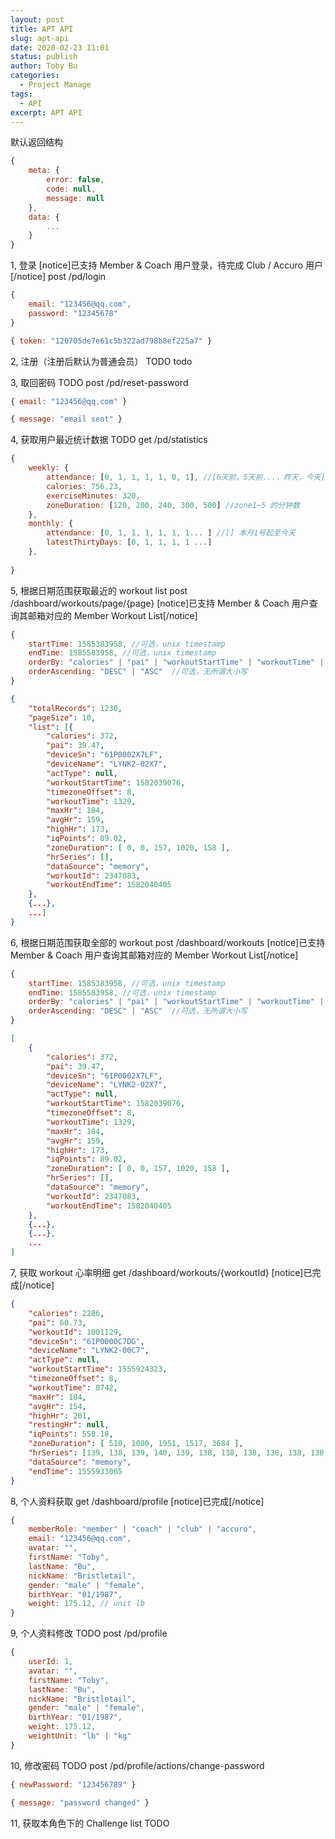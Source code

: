 ```yaml
---
layout: post
title: APT API
slug: apt-api
date: 2020-02-23 11:01
status: publish
author: Toby Bu
categories: 
  - Project Manage
tags: 
  - API
excerpt: APT API
---
```


默认返回结构

``` javascript
{
    meta: {
        error: false,
        code: null,
        message: null
    },
    data: {
        ...
    }
}
```

1, 登录
[notice]已支持 Member & Coach 用户登录，待完成 Club / Accuro 用户[/notice]
post /pd/login
    
``` javascript 
{ 
    email: "123456@qq.com", 
    password: "12345678" 
} 
```
    
``` javascript 
{ token: "120705de7e61c5b322ad798b8ef225a7" }
```


2, 注册（注册后默认为普通会员） TODO
    todo

3, 取回密码  TODO
post /pd/reset-password
    
``` javascript 
{ email: "123456@qq.com" } 
```
    
``` javascript 
{ message: "email sent" }
```


4, 获取用户最近统计数据  TODO
get /pd/statistics
    
``` javascript 
{
    weekly: {
        attendance: [0, 1, 1, 1, 1, 0, 1], //[6天前，5天前...，昨天，今天]
        calories: 756.23,
        exerciseMinutes: 320,
        zoneDuration: [120, 200, 240, 300, 500] //zone1~5 的分钟数
    },
    monthly: {
        attendance: [0, 1, 1, 1, 1, 1, 1... ] //[] 本月1号起至今天
        latestThirtyDays: [0, 1, 1, 1, 1 ...]
    },
        
}
```


5, 根据日期范围获取最近的 workout list 
post /dashboard/workouts/page/{page}
[notice]已支持 Member & Coach 用户查询其邮箱对应的 Member Workout List[/notice]
    
``` javascript
{
    startTime: 1585383958, //可选，unix timestamp
    endTime: 1585583958, //可选，unix timestamp
    orderBy: "calories" | "pai" | "workoutStartTime" | "workoutTime" | "iqPoints" | "maxHr" | "avgHr",  //可选，严格大小写
    orderAscending: "DESC" | "ASC"  //可选，无所谓大小写
}
```
    
``` json
{
    "totalRecords": 1230,
    "pageSize": 10,
    "list": [{
        "calories": 372,
        "pai": 39.47,
        "deviceSn": "61P0002X7LF",
        "deviceName": "LYNK2-02X7",
        "actType": null,
        "workoutStartTime": 1582039076,
        "timezoneOffset": 8,
        "workoutTime": 1329,
        "maxHr": 184,
        "avgHr": 159,
        "highHr": 173,
        "iqPoints": 89.02,
        "zoneDuration": [ 0, 0, 157, 1020, 158 ],
        "hrSeries": [],
        "dataSource": "memory",
        "workoutId": 2347083,
        "workoutEndTime": 1582040405
    }, 
    {...},
    ...]
}
```
    



6, 根据日期范围获取全部的 workout
post /dashboard/workouts
[notice]已支持 Member & Coach 用户查询其邮箱对应的 Member Workout List[/notice]
    
``` javascript
{
    startTime: 1585383958, //可选，unix timestamp
    endTime: 1585583958, //可选，unix timestamp
    orderBy: "calories" | "pai" | "workoutStartTime" | "workoutTime" | "iqPoints" | "maxHr" | "avgHr",  //可选，严格大小写
    orderAscending: "DESC" | "ASC"  //可选，无所谓大小写
}
```
    
``` json
[
    {
        "calories": 372,
        "pai": 39.47,
        "deviceSn": "61P0002X7LF",
        "deviceName": "LYNK2-02X7",
        "actType": null,
        "workoutStartTime": 1582039076,
        "timezoneOffset": 8,
        "workoutTime": 1329,
        "maxHr": 184,
        "avgHr": 159,
        "highHr": 173,
        "iqPoints": 89.02,
        "zoneDuration": [ 0, 0, 157, 1020, 158 ],
        "hrSeries": [],
        "dataSource": "memory",
        "workoutId": 2347083,
        "workoutEndTime": 1582040405
    },
    {...},
    {...},
    ...
]
```
    

7, 获取 workout 心率明细
get /dashboard/workouts/{workoutId}
[notice]已完成[/notice]
    
``` json
{
    "calories": 2286,
    "pai": 60.73,
    "workoutId": 1001129,
    "deviceSn": "61P0000C7DG",
    "deviceName": "LYNK2-00C7",
    "actType": null,
    "workoutStartTime": 1555924323,
    "timezoneOffset": 8,
    "workoutTime": 8742,
    "maxHr": 184,
    "avgHr": 154,
    "highHr": 201,
    "restingHr": null,
    "iqPoints": 550.18,
    "zoneDuration": [ 510, 1080, 1951, 1517, 3684 ],
    "hrSeries": [139, 138, 139, 140, 139, 138, 138, 138, 138, 138, 138, 138, 138, 137, 137, 137, 137, 137, 137 ... ],
    "dataSource": "memory",
    "endTime": 1555933065
}
```

8, 个人资料获取
get /dashboard/profile
[notice]已完成[/notice]
    
``` javascript 
{
    memberRole: "member" | "coach" | "club" | "accuro",
    email: "123456@qq.com",
    avatar: "",
    firstName: "Toby",
    lastName: "Bu",
    nickName: "Bristletail",
    gender: "male" | "female",
    birthYear: "01/1987",
    weight: 175.12, // unit lb
}
```


9, 个人资料修改 TODO
post /pd/profile
    
``` javascript 
{
    userId: 1,
    avatar: "",
    firstName: "Toby",
    lastName: "Bu",
    nickName: "Bristletail",
    gender: "male" | "female",
    birthYear: "01/1987",
    weight: 175.12,
    weightUnit: "lb" | "kg"
}
```

10, 修改密码 TODO
post /pd/profile/actions/change-password
    
``` javascript 
{ newPassword: "123456789" }
```
    
``` javascript 
{ message: "password changed" }
```

11, 获取本角色下的 Challenge list TODO



